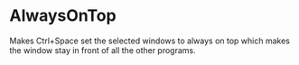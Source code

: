 # AlwaysOnTop
Makes Ctrl+Space set the selected windows to always on top which makes the window stay in front of all the other programs.
